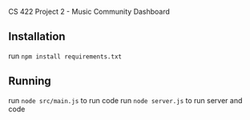 CS 422 Project 2 - Music Community Dashboard

## Installation

run `npm install requirements.txt`

## Running

run `node src/main.js` to run code
run `node server.js` to run server and code